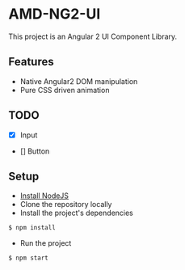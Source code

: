 # AMD-NG2-UI #

This project is an Angular 2 UI Component Library.

## Features ##

* Native Angular2 DOM manipulation
* Pure CSS driven animation

## TODO ##

- [x] Input
- [] Button

## Setup ##

* [Install NodeJS](https://nodejs.org)
* Clone the repository locally
* Install the project's dependencies
``` bash
$ npm install
```
* Run the project
```
$ npm start
```